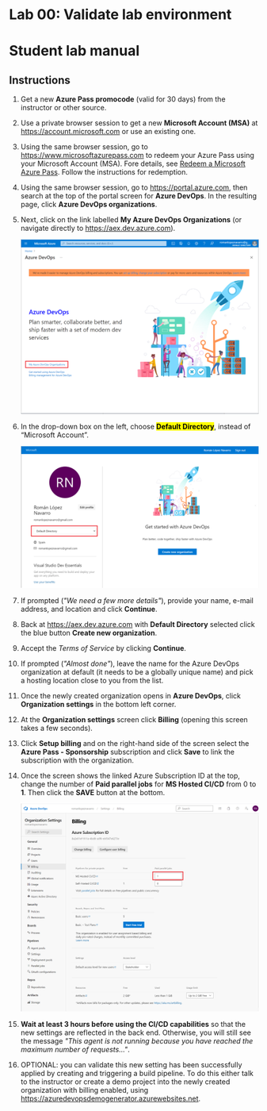 # Lab 00: Validate lab environment
# Student lab manual

## Instructions

1. Get a new **Azure Pass promocode** (valid for 30 days) from the instructor or other source.

2. Use a private browser session to get a new **Microsoft Account (MSA)** at https://account.microsoft.com or use an existing one.

3. Using the same browser session, go to https://www.microsoftazurepass.com to redeem your Azure Pass using your Microsoft Account (MSA). Fore details, see [Redeem a Microsoft Azure Pass](https://www.microsoftazurepass.com/Home/HowTo?Length=5). Follow the instructions for redemption. 

4. Using the same browser session, go to https://portal.azure.com, then search at the top of the portal screen for **Azure DevOps**. In the resulting page, click **Azure DevOps organizations**. 

5. Next, click on the link labelled **My Azure DevOps Organizations** (or navigate directly to https://aex.dev.azure.com).

   ![lab0_01](images/lab0_01.png)

6. In the drop-down box on the left, choose <mark>**Default Directory**</mark>, instead of “Microsoft Account”.

   ![lab0_02](images/lab0_02.png)

7. If prompted (*"We need a few more details"*), provide your name, e-mail address, and location and click **Continue**.

8. Back at https://aex.dev.azure.com with **Default Directory** selected click the blue button **Create new organization**.

9. Accept the *Terms of Service* by clicking **Continue**.

10. If prompted (*"Almost done"*), leave the name for the Azure DevOps organization at default (it needs to be a globally unique name) and pick a hosting location close to you from the list.

11. Once the newly created organization opens in **Azure DevOps**, click **Organization settings** in the bottom left corner.

12. At the **Organization settings** screen click **Billing** (opening this screen takes a few seconds).

13. Click **Setup billing** and on the right-hand side of the screen select the **Azure Pass - Sponsorship** subscription and click **Save** to link the subscription with the organization.

14. Once the screen shows the linked Azure Subscription ID at the top, change the number of **Paid parallel jobs** for **MS Hosted CI/CD** from 0 to **1**. Then click the **SAVE** button at the bottom. 

    ![lab0_03](images/lab0_03.png)

15. **Wait at least 3 hours before using the CI/CD capabilities** so that the new settings are reflected in the back end. Otherwise, you will still see the message *"This agent is not running because you have reached the maximum number of requests…"*.

16. OPTIONAL: you can validate this new setting has been successfully applied by creating and triggering a build pipeline. To do this either talk to the instructor or create a demo project into the newly created organization with billing enabled, using https://azuredevopsdemogenerator.azurewebsites.net.

